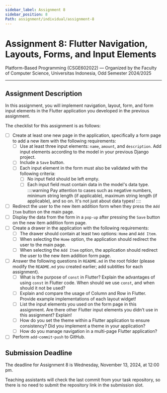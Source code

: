```yaml
---
sidebar_label: Assignment 8
sidebar_position: 8
Path: assignment/individual/assignment-8
---
```


# Assignment 8: Flutter Navigation, Layouts, Forms, and Input Elements

Platform-Based Programming (CSGE602022) — Organized by the Faculty of Computer Science, Universitas Indonesia, Odd Semester 2024/2025

---

## Assignment Description

In this assignment, you will implement navigation, layout, form, and form input elements in the Flutter application you developed in the previous assignment.

The checklist for this assignment is as follows:

- [ ] Create at least one new page in the application, specifically a form page to add a new item with the following requirements:
	- [ ] Use at least three input elements: `name`, `amount`, and `description`. Add input elements according to the model in your previous Django project.
    - [ ] Include a `Save` button.
    - [ ] Each input element in the form must also be validated with the following criteria:
        - [ ] No input field should be left empty.
        - [ ] Each input field must contain data in the model's data type.
        ::::warning
        Pay attention to cases such as negative numbers, minimum string length (if applicable), maximum string length (if applicable), and so on. It's not just about data types!
        ::::
- [ ] Redirect the user to the new item addition form when they press the `Add Item` button on the main page.
- [ ] Display the data from the form in a `pop-up` after pressing the `Save` button on the new item addition form page.
- [ ] Create a drawer in the application with the following requirements:
    - [ ] The drawer should contain at least two options: `Home` and `Add Item`.
    - [ ] When selecting the `Home` option, the application should redirect the user to the main page.
    - [ ] When selecting the `Add Item` option, the application should redirect the user to the new item addition form page.
- [ ] Answer the following questions in `README.md` in the root folder (please modify the `README.md` you created earlier; add subtitles for each assignment).
    - [ ] What is the purpose of `const` in Flutter? Explain the advantages of using `const` in Flutter code. When should we use `const`, and when should it not be used?
    - [ ] Explain and compare the usage of Column and Row in Flutter. Provide example implementations of each layout widget!
    - [ ] List the input elements you used on the form page in this assignment. Are there other Flutter input elements you didn’t use in this assignment? Explain!
    - [ ] How do you set the theme within a Flutter application to ensure consistency? Did you implement a theme in your application?
    - [ ] How do you manage navigation in a multi-page Flutter application?
- [ ] Perform `add`-`commit`-`push` to GitHub.

## Submission Deadline

The deadline for Assignment 8 is Wednesday, November 13, 2024, at 12:00 pm.

Teaching assistants will check the last commit from your task repository, so there is no need to submit the repository link in the submission slot.